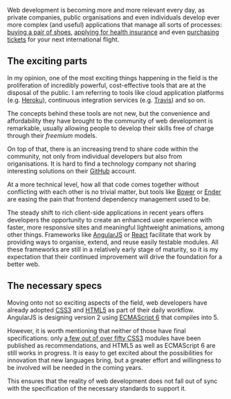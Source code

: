 Web development is becoming more and more relevant every day, as private
companies, public organisations and even individuals develop ever more
complex (and useful) applications that manage all sorts of processes:
[buying a pair of shoes](http://www.theiconic.com.au/mens-shoes/),
[applying for health insurance](https://www.healthcare.gov/) and even
[purchasing tickets](http://www.qantas.com.au/travel/airlines/flight-search/global/en)
for your next international flight.

## The exciting parts

In my opinion, one of the most exciting things happening in the field is the
proliferation of incredibly powerful, cost-effective tools that are at the
disposal of the public. I am referring to tools like cloud application platforms
(e.g. [Heroku](https://www.heroku.com/)), continuous integration services
(e.g. [Travis](https://travis-ci.org/)) and so on.

The concepts behind these tools are not new, but the convenience and
affordability they have brought to the community of web development is
remarkable, usually allowing people to develop their skills free of charge
through their _freemium_ models.

On top of that, there is an increasing trend to share code within the community,
not only from individual developers but also from origanisations. It is hard to
find a technology company not sharing interesting solutions on their
[GitHub](https://github.com/) account.

At a more technical level, how all that code comes together without conflicting
with each other is no trivial matter, but tools like [Bower](http://bower.io/)
or [Ender](http://enderjs.com/) are easing the pain that frontend dependency
management used to be.

The steady shift to rich client-side applications in recent years offers
developers the opportunity to create an enhanced user experience with faster,
more responsive sites and meaningful lightweight animations, among other things.
Frameworks like [AngularJS](https://angularjs.org/) or
[React](http://facebook.github.io/react/) facilitate that work by providing ways
to organise, extend, and reuse easily testable modules. All these frameworks are
still in a relatively early stage of maturity, so it is my expectation that
their continued improvement will drive the foundation for a better web.

## The necessary specs

Moving onto not so exciting aspects of the field, web developers have already
adopted [CSS3](http://en.wikipedia.org/wiki/Cascading_Style_Sheets#CSS_3) and
[HTML5](http://en.wikipedia.org/wiki/HTML5) as part of their daily workflow.
AngularJS is designing version 2 using
[ECMAScript 6](http://en.wikipedia.org/wiki/ECMAScript#Versions) that compiles
into 5.

However, it is worth mentioning that neither of those have final specifications:
only [a few out of over fifty CSS3](http://www.w3.org/TR/#tr_CSS) modules have
been published as recommendations, and HTML5 as well as ECMAScript 6 are still
works in progress. It is easy to get excited about the possibilities for
innovation that new languages bring, but a greater effort and willingness to be
involved will be needed in the coming years.

This ensures that the reality of web development does not fall out of sync with
the specification of the necessary standards to support it.